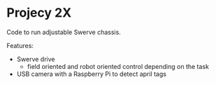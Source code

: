 # Projecy 2X
Code to run adjustable Swerve chassis.

Features:
+ Swerve drive
    - field oriented and robot oriented control depending on the task
+ USB camera with a Raspberry Pi to detect april tags
